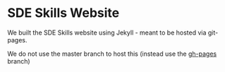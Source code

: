 # SDE Skills Website
We built the SDE Skills website using Jekyll - meant to be hosted via git-pages.

We do not use the master branch to host this (instead use the [gh-pages](https://github.com/sde-skills/beta.sdeskills.com/tree/gh-pages) branch)
